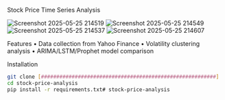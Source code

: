 Stock Price Time Series Analysis

![Screenshot 2025-05-25 214519](https://github.com/user-attachments/assets/46be170c-46c9-46f9-b0ca-ca5a4c435703)
![Screenshot 2025-05-25 214549](https://github.com/user-attachments/assets/950494cb-c5fa-4a75-8a9b-b2537d8d20a9)
![Screenshot 2025-05-25 214537](https://github.com/user-attachments/assets/7217b065-9883-462a-814f-11d25bf648d0)
![Screenshot 2025-05-25 214607](https://github.com/user-attachments/assets/d0b4df28-7d1d-484d-93ba-3216cb18a293)


Features
• Data collection from Yahoo Finance
• Volatility clustering analysis
• ARIMA/LSTM/Prophet model comparison


Installation
```bash
git clone [#########################################################]
cd stock-price-analysis
pip install -r requirements.txt# stock-price-analysis
